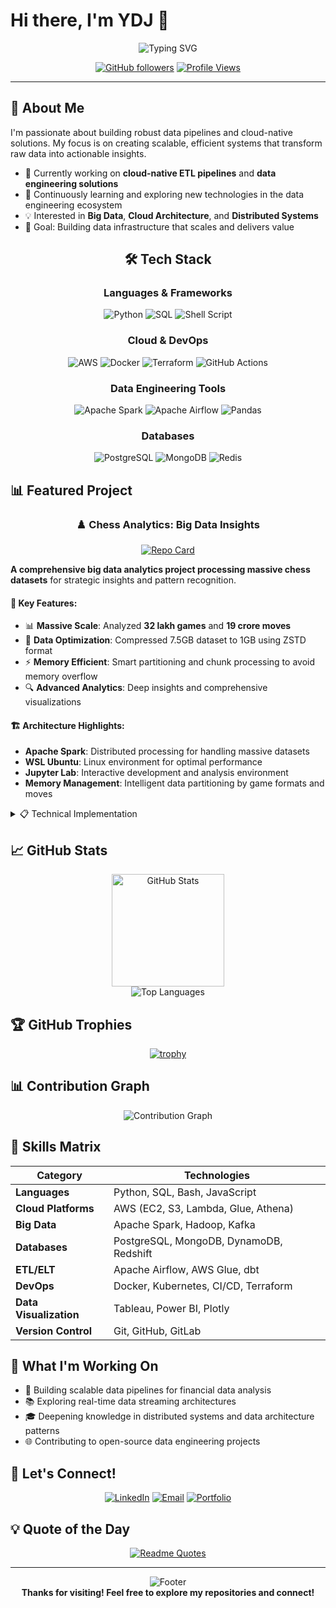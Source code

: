 # Hi there, I'm YDJ 👋

<div align="center">
  <img src="https://readme-typing-svg.demolab.com?font=Fira+Code&weight=600&size=28&duration=3000&pause=1000&color=3B88C3&center=true&vCenter=true&random=false&width=600&lines=Data+Engineer;Cloud+Architecture+Enthusiast;Building+Scalable+Solutions" alt="Typing SVG" />
</div>

<div align="center">
  
  [![GitHub followers](https://img.shields.io/github/followers/YDJ00?label=Follow&style=social)](https://github.com/YDJ00)
  [![Profile Views](https://komarev.com/ghpvc/?username=YDJ00&color=blue&style=flat)](https://github.com/YDJ00)
  
</div>

---

## 🚀 About Me

I'm passionate about building robust data pipelines and cloud-native solutions. My focus is on creating scalable, efficient systems that transform raw data into actionable insights.

- 🔭 Currently working on **cloud-native ETL pipelines** and **data engineering solutions**
- 🌱 Continuously learning and exploring new technologies in the data engineering ecosystem
- 💡 Interested in **Big Data**, **Cloud Architecture**, and **Distributed Systems**
- 🎯 Goal: Building data infrastructure that scales and delivers value

<div align="center">

## 🛠️ Tech Stack

### Languages & Frameworks
![Python](https://img.shields.io/badge/Python-3776AB?style=for-the-badge&logo=python&logoColor=white)
![SQL](https://img.shields.io/badge/SQL-4479A1?style=for-the-badge&logo=postgresql&logoColor=white)
![Shell Script](https://img.shields.io/badge/Shell_Script-121011?style=for-the-badge&logo=gnu-bash&logoColor=white)

### Cloud & DevOps
![AWS](https://img.shields.io/badge/AWS-232F3E?style=for-the-badge&logo=amazon-aws&logoColor=white)
![Docker](https://img.shields.io/badge/Docker-2496ED?style=for-the-badge&logo=docker&logoColor=white)
![Terraform](https://img.shields.io/badge/Terraform-7B42BC?style=for-the-badge&logo=terraform&logoColor=white)
![GitHub Actions](https://img.shields.io/badge/GitHub_Actions-2088FF?style=for-the-badge&logo=github-actions&logoColor=white)

### Data Engineering Tools
![Apache Spark](https://img.shields.io/badge/Apache_Spark-E25A1C?style=for-the-badge&logo=apachespark&logoColor=white)
![Apache Airflow](https://img.shields.io/badge/Apache_Airflow-017CEE?style=for-the-badge&logo=apacheairflow&logoColor=white)
![Pandas](https://img.shields.io/badge/Pandas-150458?style=for-the-badge&logo=pandas&logoColor=white)

### Databases
![PostgreSQL](https://img.shields.io/badge/PostgreSQL-316192?style=for-the-badge&logo=postgresql&logoColor=white)
![MongoDB](https://img.shields.io/badge/MongoDB-47A248?style=for-the-badge&logo=mongodb&logoColor=white)
![Redis](https://img.shields.io/badge/Redis-DC382D?style=for-the-badge&logo=redis&logoColor=white)

</div>

## 📊 Featured Project

<div align="center">
  
### ♟️ Chess Analytics: Big Data Insights
  
[![Repo Card](https://github-readme-stats.vercel.app/api/pin/?username=YDJ00&repo=chess-analytics&theme=tokyonight)](https://github.com/YDJ00/chess-analytics)

</div>

**A comprehensive big data analytics project processing massive chess datasets** for strategic insights and pattern recognition.

#### 🔧 Key Features:
- 📊 **Massive Scale**: Analyzed **32 lakh games** and **19 crore moves**
- 💾 **Data Optimization**: Compressed 7.5GB dataset to 1GB using ZSTD format
- ⚡ **Memory Efficient**: Smart partitioning and chunk processing to avoid memory overflow
- 🔍 **Advanced Analytics**: Deep insights and comprehensive visualizations

#### 🏗️ Architecture Highlights:
- **Apache Spark**: Distributed processing for handling massive datasets
- **WSL Ubuntu**: Linux environment for optimal performance
- **Jupyter Lab**: Interactive development and analysis environment
- **Memory Management**: Intelligent data partitioning by game formats and moves

<details>
<summary>📋 Technical Implementation</summary>

- Data compression and decompression using ZSTD
- Spark-based distributed computing for scalability
- Memory-efficient chunk processing algorithms
- Comprehensive data visualization pipeline
- Local Spark installation for development flexibility

</details>

## 📈 GitHub Stats

<div align="center">
  <img src="https://github-readme-stats.vercel.app/api?username=YDJ00&show_icons=true&theme=tokyonight&hide_border=true&count_private=true" alt="GitHub Stats" height="180"/>
</div>

<div align="center">
  <img src="https://github-readme-stats.vercel.app/api/top-langs/?username=YDJ00&theme=tokyonight&hide_border=true&layout=compact&langs_count=8&hide=html" alt="Top Languages" />
</div>

## 🏆 GitHub Trophies

<div align="center">
  
[![trophy](https://github-profile-trophy.vercel.app/?username=YDJ00&theme=tokyonight&no-frame=true&row=1&column=7)](https://github.com/ryo-ma/github-profile-trophy)

</div>

## 📊 Contribution Graph

<div align="center">
  <img src="https://github-readme-activity-graph.vercel.app/graph?username=YDJ00&theme=tokyo-night&hide_border=true&area=true" alt="Contribution Graph" />
</div>

## 🌟 Skills Matrix

<div align="center">

| Category | Technologies |
|----------|-------------|
| **Languages** | Python, SQL, Bash, JavaScript |
| **Cloud Platforms** | AWS (EC2, S3, Lambda, Glue, Athena) |
| **Big Data** | Apache Spark, Hadoop, Kafka |
| **Databases** | PostgreSQL, MongoDB, DynamoDB, Redshift |
| **ETL/ELT** | Apache Airflow, AWS Glue, dbt |
| **DevOps** | Docker, Kubernetes, CI/CD, Terraform |
| **Data Visualization** | Tableau, Power BI, Plotly |
| **Version Control** | Git, GitHub, GitLab |

</div>

## 💼 What I'm Working On

- 🔨 Building scalable data pipelines for financial data analysis
- 📚 Exploring real-time data streaming architectures
- 🎓 Deepening knowledge in distributed systems and data architecture patterns
- 🌐 Contributing to open-source data engineering projects

## 🤝 Let's Connect!

<div align="center">
  
[![LinkedIn](https://img.shields.io/badge/LinkedIn-0077B5?style=for-the-badge&logo=linkedin&logoColor=white)](https://www.linkedin.com/in/ydj00/)
[![Email](https://img.shields.io/badge/Email-D14836?style=for-the-badge&logo=gmail&logoColor=white)](mailto:yash918jadhav@gmail.com)
[![Portfolio](https://img.shields.io/badge/Portfolio-000000?style=for-the-badge&logo=About.me&logoColor=white)](https://yourportfolio.com)

</div>

## 💡 Quote of the Day

<div align="center">
  
[![Readme Quotes](https://quotes-github-readme.vercel.app/api?type=horizontal&theme=tokyonight)](https://github.com/piyushsuthar/github-readme-quotes)

</div>

---

<div align="center">
  <img src="https://capsule-render.vercel.app/api?type=waving&color=gradient&customColorList=6,11,20&height=100&section=footer" alt="Footer" />
</div>

<div align="center">
  <b>Thanks for visiting! Feel free to explore my repositories and connect!</b>
</div>
